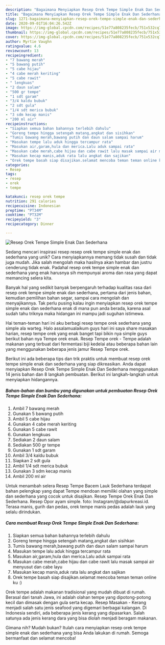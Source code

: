 ```yaml
---
description: "Bagaimana Menyiapkan Resep Orek Tempe Simple Enak Dan Sederhana Anti Gagal"
title: "Bagaimana Menyiapkan Resep Orek Tempe Simple Enak Dan Sederhana Anti Gagal"
slug: 1271-bagaimana-menyiapkan-resep-orek-tempe-simple-enak-dan-sederhana-anti-gagal
date: 2020-09-01T16:04:26.542Z
image: https://img-global.cpcdn.com/recipes/51e77a808235fecb/751x532cq70/resep-orek-tempe-simple-enak-dan-sederhana-foto-resep-utama.jpg
thumbnail: https://img-global.cpcdn.com/recipes/51e77a808235fecb/751x532cq70/resep-orek-tempe-simple-enak-dan-sederhana-foto-resep-utama.jpg
cover: https://img-global.cpcdn.com/recipes/51e77a808235fecb/751x532cq70/resep-orek-tempe-simple-enak-dan-sederhana-foto-resep-utama.jpg
author: Myrtie Vaughn
ratingvalue: 4.6
reviewcount: 13
recipeingredient:
- "7 bawang merah"
- "5 bawang putih"
- "5 cabe hijau"
- "4 cabe merah keriting"
- "5 cabe rawit"
- " lengkuas"
- "2 daun salam"
- "500 gr tempe"
- "1 sdt garam"
- "3/4 kaldu bubuk"
- "2 sdt gula"
- "1/4 sdt merica bubuk"
- "3 sdm kecap manis"
- "200 ml air"
recipeinstructions:
- "Siapkan semua bahan bahannya terlebih dahulu"
- "Goreng tempe hingga setengah matang,angkat dan sisihkan"
- "Tumis bawang merah,bawang putih dan daun salam sampai harum"
- "Masukan tempe lalu aduk hingga tercampur rata"
- "Masukan air,garam,hula dan merica.Lalu aduk sampai rata"
- "Masukan cabe merah,cabe hijau dan cabe rawit lalu masak sampai air menyusut dan cabe layu"
- "Masukan kecap manis,aduk rata lalu angkat dan sajikan"
- "Orek tempe basah siap disajikan.selamat mencoba teman teman online ku :)"
categories:
- Resep
tags:
- resep
- orek
- tempe

katakunci: resep orek tempe 
nutrition: 291 calories
recipecuisine: Indonesian
preptime: "PT34M"
cooktime: "PT32M"
recipeyield: "3"
recipecategory: Dinner

---
```



![Resep Orek Tempe Simple Enak Dan Sederhana](https://img-global.cpcdn.com/recipes/51e77a808235fecb/751x532cq70/resep-orek-tempe-simple-enak-dan-sederhana-foto-resep-utama.jpg)

Sedang mencari inspirasi resep resep orek tempe simple enak dan sederhana yang unik? Cara menyiapkannya memang tidak susah dan tidak juga mudah. Jika salah mengolah maka hasilnya akan hambar dan justru cenderung tidak enak. Padahal resep orek tempe simple enak dan sederhana yang enak harusnya sih mempunyai aroma dan rasa yang dapat memancing selera kita.

Banyak hal yang sedikit banyak berpengaruh terhadap kualitas rasa dari resep orek tempe simple enak dan sederhana, pertama dari jenis bahan, kemudian pemilihan bahan segar, sampai cara mengolah dan menyajikannya. Tak perlu pusing kalau ingin menyiapkan resep orek tempe simple enak dan sederhana enak di mana pun anda berada, karena asal sudah tahu triknya maka hidangan ini mampu jadi suguhan istimewa.

Hai teman-teman hari ini aku berbagi resep tempe orek sederhana yang simple ala warteg. Halo assalamualaikum guys hari ini saya share masakan harian, resep tempe orek yang enak banget tapi bikin nya simple guys berikut bahan nya Tempe orek enak. Resep Tempe orek - Tempe adalah makanan yang terbuat dari fermentasi biji kedelai atau beberapa bahan lain yang menggunakan beberapa jenis jamur Resep Tempe orek.


Berikut ini ada beberapa tips dan trik praktis untuk membuat resep orek tempe simple enak dan sederhana yang siap dikreasikan. Anda dapat menyiapkan Resep Orek Tempe Simple Enak Dan Sederhana menggunakan 14 jenis bahan dan 8 langkah pembuatan. Berikut ini langkah-langkah untuk menyiapkan hidangannya.

<!--inarticleads1-->

##### Bahan-bahan dan bumbu yang digunakan untuk pembuatan Resep Orek Tempe Simple Enak Dan Sederhana:

1. Ambil 7 bawang merah
1. Gunakan 5 bawang putih
1. Ambil 5 cabe hijau
1. Gunakan 4 cabe merah keriting
1. Gunakan 5 cabe rawit
1. Gunakan  lengkuas
1. Sediakan 2 daun salam
1. Sediakan 500 gr tempe
1. Gunakan 1 sdt garam
1. Ambil 3/4 kaldu bubuk
1. Siapkan 2 sdt gula
1. Ambil 1/4 sdt merica bubuk
1. Gunakan 3 sdm kecap manis
1. Ambil 200 ml air


Untuk menambah selera Resep Tempe Bacem Lauk Sederhana terdapat bahan pelengkap yang dapat Tempe mendoan memiliki olahan yang simple dan sederhana yang cocok untuk disajikan. Resep Tempe Orek Enak Dan Sederhana. Resep Opor ayam simple. foto: Instagram/@dapurkreasi.id. Terasa manis, gurih dan pedas, orek tempe manis pedas adalah lauk yang selalu dirindukan. 

<!--inarticleads2-->

##### Cara membuat Resep Orek Tempe Simple Enak Dan Sederhana:

1. Siapkan semua bahan bahannya terlebih dahulu
1. Goreng tempe hingga setengah matang,angkat dan sisihkan
1. Tumis bawang merah,bawang putih dan daun salam sampai harum
1. Masukan tempe lalu aduk hingga tercampur rata
1. Masukan air,garam,hula dan merica.Lalu aduk sampai rata
1. Masukan cabe merah,cabe hijau dan cabe rawit lalu masak sampai air menyusut dan cabe layu
1. Masukan kecap manis,aduk rata lalu angkat dan sajikan
1. Orek tempe basah siap disajikan.selamat mencoba teman teman online ku :)


Orek tempe adalah makanan tradisional yang mudah dibuat di rumah. Berasal dari tanah Jawa, ini adalah olahan tempe yang dipotong-potong kecil dan dimasak dengan gula serta kecap. Resep Masakan - Kerang menjadi salah satu jenis seafood yang digemari berbagai kalangan. Di Indonesia sendiri, ada beberapa jenis kerang yang dipasarkan. Salah satunya ada jenis kerang dara yang bisa diolah menjadi beragam makanan. 

Gimana nih? Mudah bukan? Itulah cara menyiapkan resep orek tempe simple enak dan sederhana yang bisa Anda lakukan di rumah. Semoga bermanfaat dan selamat mencoba!
